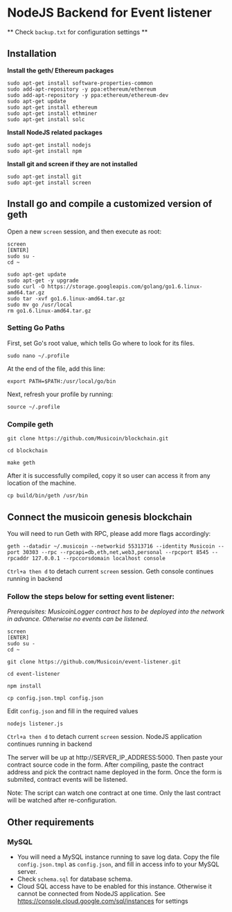 NodeJS Backend for Event listener
================

** Check `backup.txt` for configuration settings **


## Installation


**Install the geth/ Ethereum packages**

```
sudo apt-get install software-properties-common
sudo add-apt-repository -y ppa:ethereum/ethereum
sudo add-apt-repository -y ppa:ethereum/ethereum-dev
sudo apt-get update
sudo apt-get install ethereum
sudo apt-get install ethminer
sudo apt-get install solc
```

**Install NodeJS related packages**

```
sudo apt-get install nodejs
sudo apt-get install npm
```

**Install git and screen if they are not installed**

```
sudo apt-get install git
sudo apt-get install screen
```


## Install go and compile a customized version of geth

Open a new `screen` session, and then execute as root:
```
screen
[ENTER]
sudo su -
cd ~
```

```
sudo apt-get update
sudo apt-get -y upgrade
sudo curl -O https://storage.googleapis.com/golang/go1.6.linux-amd64.tar.gz
sudo tar -xvf go1.6.linux-amd64.tar.gz
sudo mv go /usr/local
rm go1.6.linux-amd64.tar.gz
```

### Setting Go Paths

First, set Go's root value, which tells Go where to look for its files.

`sudo nano ~/.profile`

At the end of the file, add this line:

`export PATH=$PATH:/usr/local/go/bin`

Next, refresh your profile by running:

`source ~/.profile`


### Compile geth

`git clone https://github.com/Musicoin/blockchain.git`

`cd blockchain`

`make geth`

After it is successfully compiled, copy it so user can access it from any location of the machine.

`cp build/bin/geth /usr/bin`





## Connect the musicoin genesis blockchain

You will need to run Geth with RPC, please add more flags accordingly:

`geth --datadir ~/.musicoin --networkid 55313716 --identity Musicoin --port 30303 --rpc --rpcapi=db,eth,net,web3,personal --rpcport 8545 --rpcaddr 127.0.0.1 --rpccorsdomain localhost console`

`Ctrl+a then d` to detach current `screen` session. Geth console continues running in backend


### Follow the steps below for setting event listener:

_Prerequisites: MusicoinLogger contract has to be deployed into the network in advance. Otherwise no events can be listened._

```
screen
[ENTER]
sudo su -
cd ~
```

`git clone https://github.com/Musicoin/event-listener.git`

`cd event-listener`

`npm install`

`cp config.json.tmpl config.json`

Edit `config.json`  and fill in the required values

`nodejs listener.js`

`Ctrl+a then d` to detach current `screen` session. NodeJS application continues running in backend

The server will be up at http://SERVER_IP_ADDRESS:5000. Then paste your contract source code in the form. After compiling, paste the contract address and pick the contract name deployed in the form. Once the form is submited, contract events will be listened.

Note: The script can watch one contract at one time. Only the last contract will be watched after re-configuration.


## Other requirements

### MySQL
- You will need a MySQL instance running to save log data. Copy the file `config.json.tmpl` as `config.json`, and fill in access info to your MySQL server.
- Check `schema.sql` for database schema.
- Cloud SQL access have to be enabled for this instance. Otherwise it cannot be connected from NodeJS application. See https://console.cloud.google.com/sql/instances for settings
